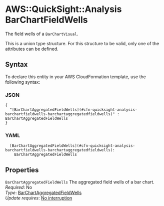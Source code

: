 # AWS::QuickSight::Analysis BarChartFieldWells<a name="aws-properties-quicksight-analysis-barchartfieldwells"></a>

The field wells of a `BarChartVisual`\.

This is a union type structure\. For this structure to be valid, only one of the attributes can be defined\.

## Syntax<a name="aws-properties-quicksight-analysis-barchartfieldwells-syntax"></a>

To declare this entity in your AWS CloudFormation template, use the following syntax:

### JSON<a name="aws-properties-quicksight-analysis-barchartfieldwells-syntax.json"></a>

```
{
  "[BarChartAggregatedFieldWells](#cfn-quicksight-analysis-barchartfieldwells-barchartaggregatedfieldwells)" : BarChartAggregatedFieldWells
}
```

### YAML<a name="aws-properties-quicksight-analysis-barchartfieldwells-syntax.yaml"></a>

```
  [BarChartAggregatedFieldWells](#cfn-quicksight-analysis-barchartfieldwells-barchartaggregatedfieldwells): 
    BarChartAggregatedFieldWells
```

## Properties<a name="aws-properties-quicksight-analysis-barchartfieldwells-properties"></a>

`BarChartAggregatedFieldWells`  <a name="cfn-quicksight-analysis-barchartfieldwells-barchartaggregatedfieldwells"></a>
The aggregated field wells of a bar chart\.  
*Required*: No  
*Type*: [BarChartAggregatedFieldWells](aws-properties-quicksight-analysis-barchartaggregatedfieldwells.md)  
*Update requires*: [No interruption](https://docs.aws.amazon.com/AWSCloudFormation/latest/UserGuide/using-cfn-updating-stacks-update-behaviors.html#update-no-interrupt)